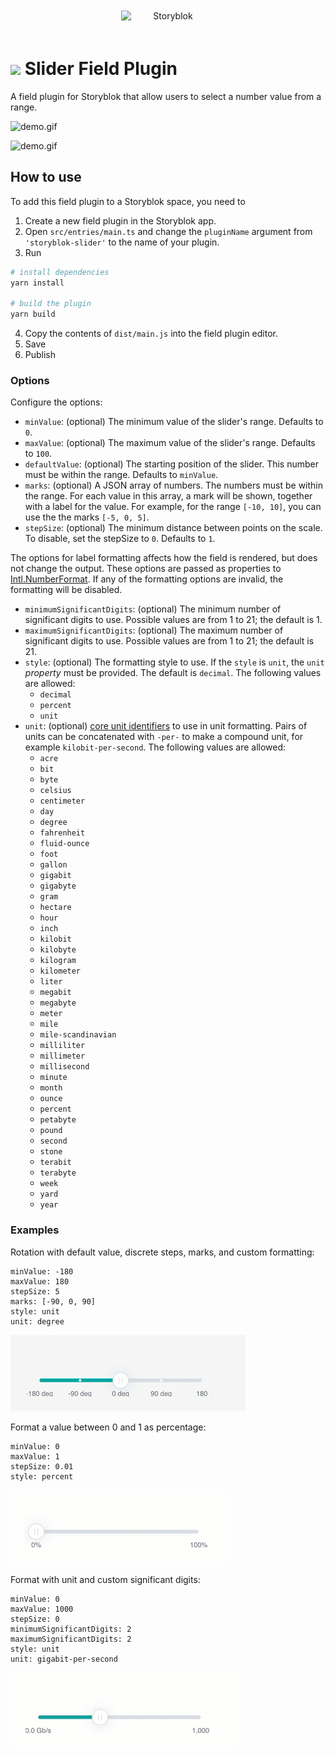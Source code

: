 <p style="text-align: center">
  <a href="https://www.storyblok.com/" rel="noopener">
 <img width=150px src="https://a.storyblok.com/f/51376/3856x824/fea44d52a9/colored-full.png" alt="Storyblok" style="display:inline-block;margin:20px;"></a>
</p>

<h1>
<img src="assets/icon.svg" height="26px">
Slider Field Plugin
</h1>

A field plugin for Storyblok that allow users to select a number value from a range.

![demo.gif](assets/screenshot.png)

![demo.gif](docs/demo.gif)

## How to use

To add this field plugin to a Storyblok space, you need to

1. Create a new field plugin in the Storyblok app.
2. Open `src/entries/main.ts` and change the `pluginName` argument from `'storyblok-slider'` to the name of your plugin.
3. Run

```bash
# install dependencies
yarn install

# build the plugin
yarn build
```

4. Copy the contents of `dist/main.js` into the field plugin editor.
5. Save
6. Publish

### Options

Configure the options:

* `minValue`: (optional) The minimum value of the slider's range. Defaults to `0`.
* `maxValue`: (optional) The maximum value of the slider's range. Defaults to `100`.
* `defaultValue`: (optional) The starting position of the slider. This number must be within the range. Defaults to `minValue`.
* `marks`: (optional) A JSON array of numbers. The numbers must be within the range. For each value in this array, a mark will be shown, together with a label for the value. For example, for the range `[-10, 10]`, you can use the the marks `[-5, 0, 5]`.
* `stepSize`: (optional) The minimum distance between points on the scale. To disable, set the stepSize to `0`. Defaults to `1`.

The options for label formatting affects how the field is rendered, but does not change the output. These options are passed as properties to [Intl.NumberFormat](https://developer.mozilla.org/en-US/docs/Web/JavaScript/Reference/Global_Objects/Intl/NumberFormat/NumberFormat#syntax). If any of the formatting options are invalid, the formatting will be disabled. 

* `minimumSignificantDigits`: (optional) The minimum number of significant digits to use. Possible values are from 1 to 21; the default is 1.
* `maximumSignificantDigits`: (optional) The maximum number of significant digits to use. Possible values are from 1 to 21; the default is 21.
* `style`: (optional) The formatting style to use. If the `style` is `unit`, the `unit` _property_ must be provided. The default is `decimal`.  The following values are allowed:
  * `decimal`
  * `percent`
  * `unit` 
* `unit`: (optional) [core unit identifiers](https://unicode.org/reports/tr35/tr35-general.html#Unit_Elements) to use in unit formatting. Pairs of units can be concatenated with `-per-` to make a compound unit, for example `kilobit-per-second`. The following values are allowed:
  * `acre`
  * `bit`
  * `byte`
  * `celsius`
  * `centimeter`
  * `day`
  * `degree`
  * `fahrenheit`
  * `fluid-ounce`
  * `foot`
  * `gallon`
  * `gigabit`
  * `gigabyte`
  * `gram`
  * `hectare`
  * `hour`
  * `inch`
  * `kilobit`
  * `kilobyte`
  * `kilogram`
  * `kilometer`
  * `liter`
  * `megabit`
  * `megabyte`
  * `meter`
  * `mile`
  * `mile-scandinavian`
  * `milliliter`
  * `millimeter`
  * `millisecond`
  * `minute`
  * `month`
  * `ounce`
  * `percent`
  * `petabyte`
  * `pound`
  * `second`
  * `stone`
  * `terabit`
  * `terabyte`
  * `week`
  * `yard`
  * `year`

### Examples

Rotation with default value, discrete steps, marks, and custom formatting:

```
minValue: -180
maxValue: 180
stepSize: 5
marks: [-90, 0, 90]
style: unit
unit: degree
```
![rotation.gif](docs%2Frotation.gif)


Format a value between 0 and 1 as percentage:

```
minValue: 0
maxValue: 1
stepSize: 0.01
style: percent
```
![percent.gif](docs%2Fpercent.gif)


Format with unit and custom significant digits:

```
minValue: 0
maxValue: 1000
stepSize: 0
minimumSignificantDigits: 2
maximumSignificantDigits: 2
style: unit
unit: gigabit-per-second
```

![gigabit-per-second.gif](docs%2Fgigabit-per-second.gif)